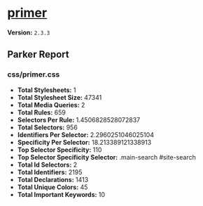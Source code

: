 # [primer]( http://primercss.io )

**Version:** `2.3.3`

## Parker Report

### css/primer.css

- **Total Stylesheets:** 1
- **Total Stylesheet Size:** 47341
- **Total Media Queries:** 2
- **Total Rules:** 659
- **Selectors Per Rule:** 1.4506828528072837
- **Total Selectors:** 956
- **Identifiers Per Selector:** 2.2960251046025104
- **Specificity Per Selector:** 18.213389121338913
- **Top Selector Specificity:** 110
- **Top Selector Specificity Selector:** .main-search #site-search
- **Total Id Selectors:** 2
- **Total Identifiers:** 2195
- **Total Declarations:** 1413
- **Total Unique Colors:** 45
- **Total Important Keywords:** 10
